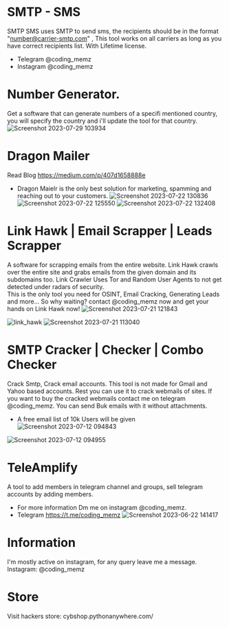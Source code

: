 # SMTP - SMS
SMTP SMS uses SMTP to send sms, the recipients should be in the format "number@carrier-smtp.com" , This tool works on all carriers as long as you have correct recipients list. With Lifetime license.
* Telegram @coding_memz
* Instagram @coding_memz

# Number Generator.
Get a software that can generate numbers of a specifi mentioned country, you will specify the country and i'll update the tool for that country.
![Screenshot 2023-07-29 103934](https://github.com/Cyber-Dioxide/Mixed/assets/93708296/4b026902-28ce-4c8c-9883-df99ab6b83f4)

# Dragon Mailer
Read Blog https://medium.com/p/407d1658888e
* Dragon Maielr is the only best solution for marketing, spamming and reaching out to your customers.
![Screenshot 2023-07-22 130836](https://github.com/Cyber-Dioxide/Mixed/assets/93708296/cb49895a-700a-4c1b-af6a-d5d61ad3b618)
![Screenshot 2023-07-22 125550](https://github.com/Cyber-Dioxide/Mixed/assets/93708296/ca42ec78-d009-479a-a07c-26ded15c67af)
![Screenshot 2023-07-22 132408](https://github.com/Cyber-Dioxide/Mixed/assets/93708296/4e47fac8-52f9-4f78-846c-54c7ede84069)


# Link Hawk | Email Scrapper | Leads Scrapper
A software for scrapping emails from the entire website. Link Hawk crawls over the entire site and grabs emails from the given domain and its subdomains too.
Link Crawler Uses Tor and Random User Agents to not get detected under radars of security. 
<br>
This is the only tool you need for OSINT, Email Cracking, Generating Leads and more... So why waiting? contact @coding_memz now and get your hands on Link Hawk now!
![Screenshot 2023-07-21 121843](https://github.com/Cyber-Dioxide/Mixed/assets/93708296/68ba3581-aecb-49a9-97cb-55820fd6ee84)

![link_hawk](https://github.com/Cyber-Dioxide/Mixed/assets/93708296/f0beedad-f98e-4d50-975f-07c7186ee943)
![Screenshot 2023-07-21 113040](https://github.com/Cyber-Dioxide/Mixed/assets/93708296/9c09ca5a-9d03-4f1d-a07b-452f6e39f8db)

# SMTP Cracker | Checker | Combo Checker
Crack Smtp, Crack email accounts. This tool is not made for Gmail and Yahoo based accounts. Rest you can use it to crack webmails of sites. If you want to buy the cracked webmails contact me on telegram @coding_memz. You can send Buk emails with it without attachments.

* A free email list of 10k Users will be given
![Screenshot 2023-07-12 094843](https://github.com/Cyber-Dioxide/Mixed/assets/93708296/fc92554d-c0b7-423c-95cf-cdfb6461a219)

![Screenshot 2023-07-12 094955](https://github.com/Cyber-Dioxide/Mixed/assets/93708296/6f947f3c-ea8b-4a04-835e-fbc8637d4598)

# TeleAmplify
A tool to add members in telegram channel and groups, sell telegram accounts by adding members.
* For more information Dm me on instagram @coding_memz.
* Telegram https://t.me/coding_memz
![Screenshot 2023-06-22 141417](https://github.com/Cyber-Dioxide/Mixed/assets/93708296/db7a1c09-f367-4d38-8136-5d56462ff516)

# Information
I'm mostly active on instagram, for any query leave me a message. Instagram: @coding_memz

# Store
Visit hackers store: cybshop.pythonanywhere.com/

